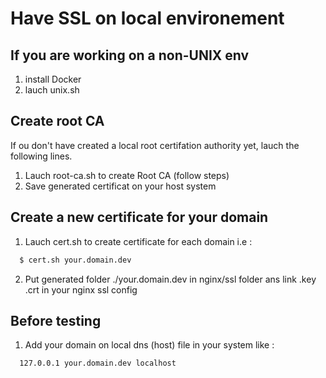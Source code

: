 # Have SSL on local environement
## If you are working on a non-UNIX env

1. install Docker
2. lauch unix.sh

## Create root CA
If ou don't have created a local root certifation authority yet, lauch the following lines.

1. Lauch root-ca.sh to create Root CA (follow steps)
2. Save generated certificat on your host system

## Create a new certificate for your domain

1. Lauch cert.sh to create certificate for each domain i.e : 
```bash
  $ cert.sh your.domain.dev
```
2. Put generated folder ./your.domain.dev in nginx/ssl folder ans link .key .crt in your nginx ssl config

## Before testing

1. Add your domain on local dns (host) file in your system like : 
```host
  127.0.0.1 your.domain.dev localhost
```
